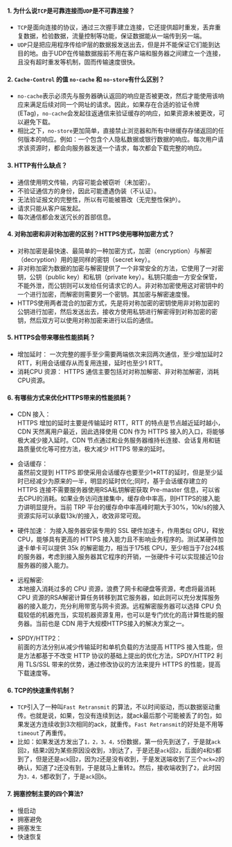 
#### 1. 为什么说`TCP`是可靠连接而`UDP`是不可靠连接？

- `TCP`是面向连接的协议，通过三次握手建立连接，它还提供超时重发，丢弃重复数据，检验数据，流量控制等功能，保证数据能从一端传到另一端。
- `UDP`只是把应用程序传给IP层的数据报发送出去，但是并不能保证它们能到达目的地。由于UDP在传输数据报前不用在客户端和服务器之间建立一个连接，且没有超时重发等机制，固而传输速度很快。

#### 2. `Cache-Control` 的值 `no-cache` 和 `no-store`有什么区别？

- `no-cache`表示必须先与服务器确认返回的响应是否被更改，然后才能使用该响应来满足后续对同一个网址的请求。因此，如果存在合适的验证令牌 (ETag)，`no-cache`会发起往返通信来验证缓存的响应，如果资源未被更改，可以避免下载。
- 相比之下，`no-store`更加简单，直接禁止浏览器和所有中继缓存存储返回的任何版本的响应。例如：一个包含个人隐私数据或银行数据的响应。每次用户请求该资源时，都会向服务器发送一个请求，每次都会下载完整的响应。

#### 3. HTTP有什么缺点？

- 通信使用明文传输，内容可能会被窃听（未加密）。
- 不验证通信方的身份，因此可能遭遇伪装（不认证）。
- 无法验证报文的完整性，所以有可能被篡改（无完整性保护）。
- 请求只能从客户端发起。
- 每次通信都会发送冗长的首部信息。

#### 4. 对称加密和非对称加密的区别？HTTPS使用哪种加密方式？

- 对称加密是最快速、最简单的一种加密方式，加密（encryption）与解密（decryption）用的是同样的密钥（secret key）。
- 非对称加密为数据的加密与解密提供了一个非常安全的方法，它使用了一对密钥，公钥（public key）和私钥（private key）。私钥只能由一方安全保管，不能外泄，而公钥则可以发给任何请求它的人。非对称加密使用这对密钥中的一个进行加密，而解密则需要另一个密钥。其加密与解密速度慢。
- HTTPS使用两者混合的加密方式，先是将对称加密的密钥使用非对称加密的公钥进行加密，然后发送出去，接收方使用私钥进行解密得到对称加密的密钥，然后双方可以使用对称加密来进行以后的通信。


#### 5. HTTPS会带来哪些性能损耗？

- 增加延时： 一次完整的握手至少需要两端依次来回两次通信，至少增加延时2 RTT，利用会话缓存从而复用连接，延时也至少1 RTT。
- 消耗CPU 资源： HTTPS 通信主要包括对对称加解密、非对称加解密，消耗CPU资源。


#### 6. 有哪些方式来优化HTTPS带来的性能损耗？

- CDN 接入：  
HTTPS 增加的延时主要是传输延时 RTT，RTT 的特点是节点越近延时越小，CDN 天然离用户最近，因此选择使用 CDN 作为 HTTPS 接入的入口，将能够极大减少接入延时。CDN 节点通过和业务服务器维持长连接、会话复用和链路质量优化等可控方法，极大减少 HTTPS 带来的延时。

- 会话缓存：  
虽然前文提到 HTTPS 即使采用会话缓存也要至少1*RTT的延时，但是至少延时已经减少为原来的一半，明显的延时优化;同时，基于会话缓存建立的 HTTPS 连接不需要服务器使用RSA私钥解密获取 Pre-master 信息，可以省去CPU的消耗。如果业务访问连接集中，缓存命中率高，则HTTPS的接入能力讲明显提升。当前 TRP 平台的缓存命中率高峰时期大于30%，10k/s的接入资源实际可以承载13k/的接入，收效非常可观。

- 硬件加速： 
为接入服务器安装专用的 SSL 硬件加速卡，作用类似 GPU，释放 CPU，能够具有更高的 HTTPS 接入能力且不影响业务程序的。测试某硬件加速卡单卡可以提供 35k 的解密能力，相当于175核 CPU，至少相当于7台24核的服务器，考虑到接入服务器其它程序的开销，一张硬件卡可以实现接近10台服务器的接入能力。

- 远程解密:  
本地接入消耗过多的 CPU 资源，浪费了网卡和硬盘等资源，考虑将最消耗 CPU 资源的RSA解密计算任务转移到其它服务器，如此则可以充分发挥服务器的接入能力，充分利用带宽与网卡资源。远程解密服务器可以选择 CPU 负载较低的机器充当，实现机器资源复用，也可以是专门优化的高计算性能的服务器。当前也是 CDN 用于大规模HTTPS接入的解决方案之一。

- SPDY/HTTP2：  
前面的方法分别从减少传输延时和单机负载的方法提高 HTTPS 接入性能，但是方法都基于不改变 HTTP 协议的基础上提出的优化方法，SPDY/HTTP2 利用 TLS/SSL 带来的优势，通过修改协议的方法来提升 HTTPS 的性能，提高下载速度等。

#### 6. TCP的快速重传机制？

- `TCP`引入了一种叫`Fast Retransmit` 的算法，不以时间驱动，而以数据驱动重传。也就是说，如果，包没有连续到达，就ack最后那个可能被丢了的包，如果发送方连续收到3次相同的ack，就重传。`Fast Retransmit`的好处是不用等`timeout`了再重传。
- 比如：如果发送方发出了`1，2，3，4，5`份数据，第一份先到送了，于是就`ack`回`2`，结果`2`因为某些原因没收到，`3`到达了，于是还是`ack`回`2`，后面的`4`和`5`都到了，但是还是`ack`回`2`，因为`2`还是没有收到，于是发送端收到了三个`ack=2`的确认，知道了`2`还没有到，于是就马上重转`2`。然后，接收端收到了`2`，此时因为`3，4，5`都收到了，于是`ack`回`6`。


#### 7. 拥塞控制主要的四个算法?

- 慢启动
- 拥塞避免
- 拥塞发生
- 快速恢复
